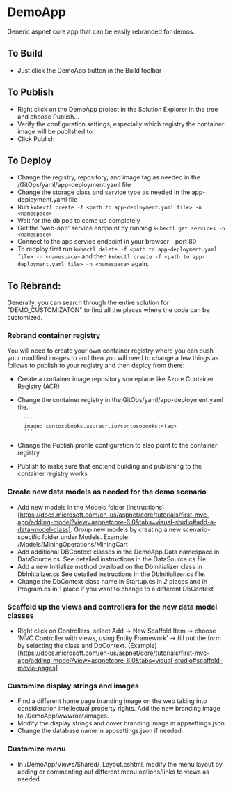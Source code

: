 # DemoApp
Generic aspnet core app that can be easily rebranded for demos.

## To Build
- Just click the DemoApp button in the Build toolbar

## To Publish
- Right click on the DemoApp project in the Solution Explorer in the tree and choose Publish...
- Verify the configuration settings, especially which registry the container image will be published to
- Click Publish

## To Deploy
- Change the registry, repository, and image tag as needed in the /GitOps/yaml/app-deployment.yaml file
- Change the storage class and service type as needed in the app-deployment.yaml file
- Run `kubectl create -f <path to app-deployment.yaml file> -n <namespace>`
- Wait for the db pod to come up completely
- Get the 'web-app' service endpoint by running `kubectl get services -n <namespace>`
- Connect to the app service endpoint in your browser - port 80
- To redploy first run `kubectl delete -f <path to app-deployment.yaml file> -n <namespace>` and then `kubectl create -f <path to app-deployment.yaml file> -n <namespace>` again.

## To Rebrand:

Generally, you can search through the entire solution for "DEMO_CUSTOMIZATON" to find all the places where the code can be customized.

### Rebrand container registry
You will need to create your own container registry where you can push your modified images to and then you will need to change a few things as follows to publish to your registry and then deploy from there:
- Create a container image repository someplace like Azure Container Registry (ACR)
- Change the container registry in the GitOps/yaml/app-deployment.yaml file.

		```
		image: contosobooks.azurecr.io/contosobooks:<tag>
		```

- Change the Publish profile configuration to also point to the container registry
- Publish to make sure that end:end building and publishing to the container registry works

### Create new data models as needed for the demo scenario
- Add new models in the Models folder (instructions)[https://docs.microsoft.com/en-us/aspnet/core/tutorials/first-mvc-app/adding-model?view=aspnetcore-6.0&tabs=visual-studio#add-a-data-model-class]. Group new models by creating a new scenario-specific folder under Models.  Example: /Models/MiningOperations/MiningCart
- Add additional DBContext classes in the DemoApp.Data namespace in DataSource.cs.  See detailed instructions in the DataSource.cs file.
- Add a new Initialize method overload on the DbInitializer class in DbInitializer.cs  See detailed instructions in the DbInitializer.cs file.
- Change the DbContext class name in Startup.cs in *2* places and in Program.cs in 1 place if you want to change to a different DbContext

### Scaffold up the views and controllers for the new data model classes
- Right click on Controllers, select Add -> New Scaffold Item -> choose 'MVC Controller with views, using Entity Framework' -> fill out the form by selecting the class and DbContext. (Example)[https://docs.microsoft.com/en-us/aspnet/core/tutorials/first-mvc-app/adding-model?view=aspnetcore-6.0&tabs=visual-studio#scaffold-movie-pages]

### Customize display strings and images
- Find a different home page branding image on the web taking into consideration intellectual property rights.  Add the new branding image to /DemoApp/wwwroot/images.
- Modify the display strings and cover branding image in appsettings.json.
- Change the database name in appsettings.json if needed

### Customize menu
- In /DemoApp/Views/Shared/_Layout.cshtml, modify the menu layout by adding or commenting out different menu options/links to views as needed.